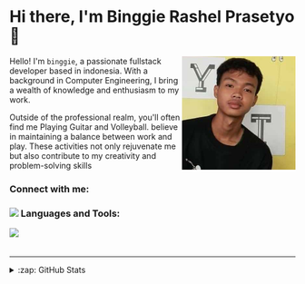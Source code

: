 # Hi there, I'm Binggie Rashel Prasetyo 👋 

<img src="profile.jpg" align="right" width="200px" />

Hello! I'm `binggie`, a passionate fullstack developer based in indonesia. With a background in Computer Engineering, I bring a wealth of knowledge and enthusiasm to my work.

Outside of the professional realm, you'll often find me Playing Guitar and Volleyball. believe in maintaining a balance between work and play. These activities not only rejuvenate me but also contribute to my creativity and problem-solving skills

### Connect with me:

 

 ### <img src="https://media.giphy.com/media/VgCDAzcKvsR6OM0uWg/giphy.gif" width="50"> Languages and Tools:

  <a href="https://skillicons.dev">
    <img src="https://skillicons.dev/icons?i=vscode,html,css,js,bootstrap,tailwind,sass,react,nextjs,git,php,mysql,laravel,linux" />
  </a>



<br />
<br />

---

<details>
  <summary>:zap: GitHub Stats</summary>

  <img align="left" alt="fuumasite's GitHub Stats" src="https://github-readme-stats.vercel.app/api?username=fuumasite&show_icons=true&hide_border=false&title_color=ff652f&icon_color=FFE400&bg_color=09131B&text_color=ffffff&border_color=0c1a25" />

</details>

[website]: https://fuumasite.github.io/Binggiee
[instagram]: https://instagram.com/binggiershl
[webdevplaylist]: https://www.youtube.com/playlist?list=PLkwxH9e_vrAJ0WbEsFA9W3I1W-g_BTsbt
[jsplaylist]: https://www.youtube.com/playlist?list=PLkwxH9e_vrALRJKu7wfXby3MKeflhTu6B
[cssplaylist]: https://www.youtube.com/playlist?list=PLkwxH9e_vrALSdvZuEh6gqQdmDoDIoqz4
[reactplaylist]: https://www.youtube.com/playlist?list=PLkwxH9e_vrAK4TdffpxKY3QGyHCpxFcQ0
